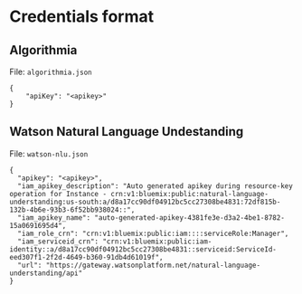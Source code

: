 # Credentials format

## Algorithmia

File: `algorithmia.json`

```
{
    "apiKey": "<apikey>"
}
```

## Watson Natural Language Undestanding

File: `watson-nlu.json`

```
{
  "apikey": "<apikey>",
  "iam_apikey_description": "Auto generated apikey during resource-key operation for Instance - crn:v1:bluemix:public:natural-language-understanding:us-south:a/d8a17cc90df04912bc5cc27308be4831:72df815b-132b-4b6e-93b3-6f52bb938024::",
  "iam_apikey_name": "auto-generated-apikey-4381fe3e-d3a2-4be1-8782-15a0691695d4",
  "iam_role_crn": "crn:v1:bluemix:public:iam::::serviceRole:Manager",
  "iam_serviceid_crn": "crn:v1:bluemix:public:iam-identity::a/d8a17cc90df04912bc5cc27308be4831::serviceid:ServiceId-eed307f1-2f2d-4649-b360-91db4d61019f",
  "url": "https://gateway.watsonplatform.net/natural-language-understanding/api"
}
```
